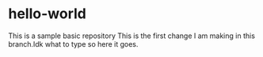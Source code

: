 # hello-world
This is a sample basic repository
This is the first change I am making in this branch.Idk what to type so here it goes.
